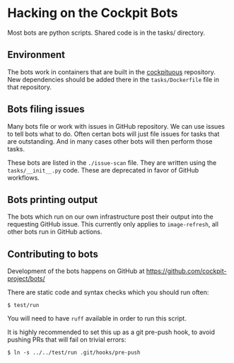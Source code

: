 # Hacking on the Cockpit Bots

Most bots are python scripts. Shared code is in the tasks/ directory.

## Environment

The bots work in containers that are built in the [cockpituous](https://github.com/cockpit-project/cockpituous)
repository. New dependencies should be added there in the `tasks/Dockerfile`
file in that repository.

## Bots filing issues

Many bots file or work with issues in GitHub repository. We can use issues to tell
bots what to do. Often certan bots will just file issues for tasks that are outstanding.
And in many cases other bots will then perform those tasks.

These bots are listed in the `./issue-scan` file. They are written using the
`tasks/__init__.py` code. These are deprecated in favor of GitHub workflows.

## Bots printing output

The bots which run on our own infrastructure post their output into the
requesting GitHub issue. This currently only applies to `image-refresh`, all
other bots run in GitHub actions.

## Contributing to bots

Development of the bots happens on GitHub at https://github.com/cockpit-project/bots/

There are static code and syntax checks which you should run often:

    $ test/run

You will need to have `ruff` available in order to run this script.

It is highly recommended to set this up as a git pre-push hook, to avoid
pushing PRs that will fail on trivial errors:

    $ ln -s ../../test/run .git/hooks/pre-push
